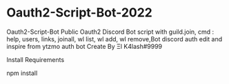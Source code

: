 # Oauth2-Script-Bot-2022
Oauth2-Script-Bot Public Oauth2 Discord Bot script with guild.join, cmd : help, users, links, joinall, wl list, wl add, wl remove,Bot discord auth edit and inspire from ytzmo auth bot Create By Ξl K4lash#9999





Install Requirements

npm install
